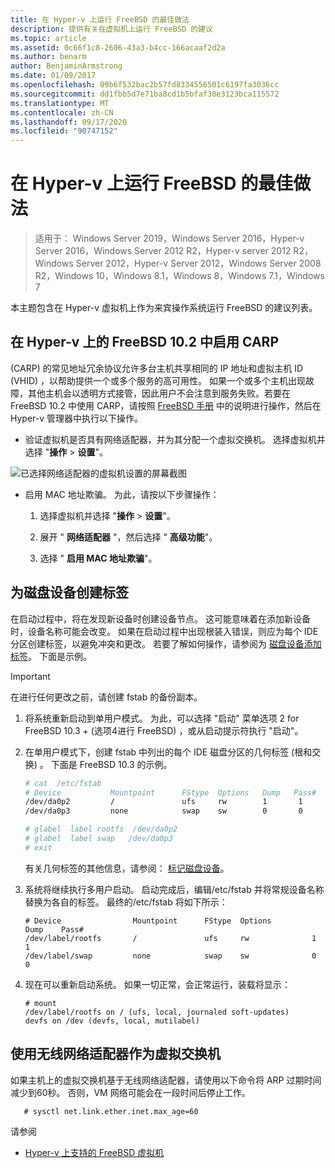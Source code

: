 ```yaml
---
title: 在 Hyper-v 上运行 FreeBSD 的最佳做法
description: 提供有关在虚拟机上运行 FreeBSD 的建议
ms.topic: article
ms.assetid: 0c66f1c8-2606-43a3-b4cc-166acaaf2d2a
ms.author: benarm
author: BenjaminArmstrong
ms.date: 01/09/2017
ms.openlocfilehash: 09b6f532bac2b57fd8334556501c6197fa3036cc
ms.sourcegitcommit: dd1fbb5d7e71ba8cd1b5bfaf38e3123bca115572
ms.translationtype: MT
ms.contentlocale: zh-CN
ms.lasthandoff: 09/17/2020
ms.locfileid: "90747152"
---
```

# <a name="best-practices-for-running-freebsd-on-hyper-v"></a>在 Hyper-v 上运行 FreeBSD 的最佳做法

>适用于： Windows Server 2019，Windows Server 2016，Hyper-v Server 2016，Windows Server 2012 R2，Hyper-v server 2012 R2，Windows Server 2012，Hyper-v Server 2012，Windows Server 2008 R2，Windows 10，Windows 8.1，Windows 8，Windows 7.1，Windows 7

本主题包含在 Hyper-v 虚拟机上作为来宾操作系统运行 FreeBSD 的建议列表。

## <a name="enable-carp-in-freebsd-102-on-hyper-v"></a>在 Hyper-v 上的 FreeBSD 10.2 中启用 CARP

 (CARP) 的常见地址冗余协议允许多台主机共享相同的 IP 地址和虚拟主机 ID (VHID) ，以帮助提供一个或多个服务的高可用性。 如果一个或多个主机出现故障，其他主机会以透明方式接管，因此用户不会注意到服务失败。若要在 FreeBSD 10.2 中使用 CARP，请按照 [FreeBSD 手册](https://www.freebsd.org/doc/en/books/handbook/carp.html) 中的说明进行操作，然后在 Hyper-v 管理器中执行以下操作。

* 验证虚拟机是否具有网络适配器，并为其分配一个虚拟交换机。 选择虚拟机并选择 "**操作**  >  **设置**"。

![已选择网络适配器的虚拟机设置的屏幕截图](media/Hyper-V_Settings_NetworkAdapter.png)

* 启用 MAC 地址欺骗。 为此，请按以下步骤操作：

   1. 选择虚拟机并选择 "**操作**  >  **设置**"。

   2. 展开 " **网络适配器** "，然后选择 " **高级功能**"。

   3. 选择 " **启用 MAC 地址欺骗**"。

## <a name="create-labels-for-disk-devices"></a>为磁盘设备创建标签

在启动过程中，将在发现新设备时创建设备节点。 这可能意味着在添加新设备时，设备名称可能会改变。 如果在启动过程中出现根装入错误，则应为每个 IDE 分区创建标签，以避免冲突和更改。 若要了解如何操作，请参阅为 [磁盘设备添加标签](https://www.freebsd.org/doc/handbook/geom-glabel.html)。 下面是示例。

> [!IMPORTANT]
> 在进行任何更改之前，请创建 fstab 的备份副本。

1. 将系统重新启动到单用户模式。 为此，可以选择 "启动" 菜单选项 2 for FreeBSD 10.3 + (选项4进行 FreeBSD) ，或从启动提示符执行 "启动"。

2. 在单用户模式下，创建 fstab 中列出的每个 IDE 磁盘分区的几何标签 (根和交换) 。 下面是 FreeBSD 10.3 的示例。

   ```bash
   # cat  /etc/fstab
   # Device           Mountpoint      FStype  Options   Dump   Pass#
   /dev/da0p2         /               ufs     rw        1       1
   /dev/da0p3         none            swap    sw        0       0

   # glabel  label rootfs  /dev/da0p2
   # glabel  label swap   /dev/da0p3
   # exit
   ```

   有关几何标签的其他信息，请参阅： [标记磁盘设备](https://www.freebsd.org/doc/handbook/geom-glabel.html)。

3. 系统将继续执行多用户启动。 启动完成后，编辑/etc/fstab 并将常规设备名称替换为各自的标签。 最终的/etc/fstab 将如下所示：

   ```
   # Device                Mountpoint      FStype  Options         Dump    Pass#
   /dev/label/rootfs       /               ufs     rw              1       1
   /dev/label/swap         none            swap    sw              0       0
   ```

4. 现在可以重新启动系统。 如果一切正常，会正常运行，装载将显示：

   ```
   # mount
   /dev/label/rootfs on / (ufs, local, journaled soft-updates)
   devfs on /dev (devfs, local, mutilabel)
   ```

## <a name="use-a-wireless-network-adapter-as-the-virtual-switch"></a>使用无线网络适配器作为虚拟交换机

如果主机上的虚拟交换机基于无线网络适配器，请使用以下命令将 ARP 过期时间减少到60秒。 否则，VM 网络可能会在一段时间后停止工作。


```
   # sysctl net.link.ether.inet.max_age=60
```


请参阅

* [Hyper-v 上支持的 FreeBSD 虚拟机](Supported-FreeBSD-virtual-machines-on-Hyper-V.md)
